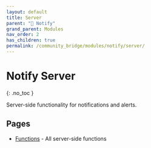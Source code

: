 ```yaml
---
layout: default
title: Server
parent: "🔔 Notify"
grand_parent: Modules
nav_order: 2
has_children: true
permalink: /community_bridge/modules/notify/server/
---
```


# Notify Server
{: .no_toc }

Server-side functionality for notifications and alerts.

## Pages

- [Functions](/community_bridge/modules/notify/server/functions/) - All server-side functions